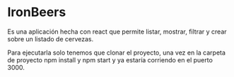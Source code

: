 # IronBeers

Es una aplicación hecha con react que permite listar, mostrar, filtrar y crear sobre un listado de cervezas.

Para ejecutarla solo tenemos que clonar el proyecto, una vez en la carpeta de proyecto npm install y npm start y ya estaría corriendo en el puerto 3000.
